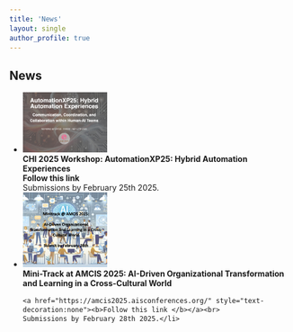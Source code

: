```yaml
---
title: 'News'
layout: single
author_profile: true
---
```


<h2>News</h2>

<p style="font-size: 14px;">
<ul style="font-size: 14px;">
    <li><img src="assets/images/automationxp.jpg" alt="AutomationXP25" style="width: 150px; height: auto;"><br>
    <b>CHI 2025 Workshop: AutomationXP25: Hybrid Automation Experiences </b> <br>
    <a href="https://matthiasbaldauf.com/automationxp25/" style="text-decoration:none"><b>Follow this link </b></a><br>
    Submissions by February 25th 2025.</li>
    <li><img src="assets/images/amcis2025.jpg" alt="Mini-Track AMCIS 2025" style="width: 150px; height: auto;">
    <br>
    <b>Mini-Track at AMCIS 2025: AI-Driven Organizational Transformation and Learning in a Cross-Cultural World </b><br>

    <a href="https://amcis2025.aisconferences.org/" style="text-decoration:none"><b>Follow this link </b></a><br>
    Submissions by February 28th 2025.</li>
</ul>
</p>